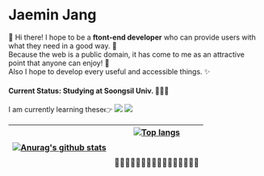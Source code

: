 Jaemin Jang
===========
👋 Hi there! I hope to be a __ftont-end developer__ who can provide users with what they need in a good way. 🎨
<br>Because the web is a public domain, it has come to me as an attractive point that anyone can enjoy! 🤗 
<br>Also I hope to develop every useful and accessible things. ✨
#### Current Status: Studying at Soongsil Univ. 👩‍💻🌱
I am currently learning these👉 <img src="https://img.shields.io/badge/HTML5-E34F26?style=flat-square&logo=HTML5&logoColor=white"/> <img src="https://img.shields.io/badge/CSS3-1572B6?style=flat-square&logo=CSS3&logoColor=white"/>
<table border="0">
<thead>
<tr>
<th><a href="https://github.com/liverue/github-readme-stats"><img align="center" src="https://camo.githubusercontent.com/9ca56964f5847e8f1fd45b03fcdd10bf5bdf78d839df8f0616c1ba67d0fc0e34/68747470733a2f2f6769746875622d726561646d652d73746174732e76657263656c2e6170702f6170693f757365726e616d653d6c6976657275652673686f775f69636f6e733d74727565267468656d653d7261646963616c" alt="Anurag's github stats" data-canonical-src="https://github-readme-stats.vercel.app/api?username=liverue&show_icons=true&theme=radical" style="max-width: 100%;"></a></th>
<th><a href="https://github.com/liverue/github-readme-stats"><img align="center" src="https://camo.githubusercontent.com/8b804831ed05fe74c3e9d9e2bc58cbc77b7ebe7641f131d4d7b00f5080fe47f9/68747470733a2f2f6769746875622d726561646d652d73746174732e76657263656c2e6170702f6170692f746f702d6c616e67732f3f757365726e616d653d6c697665727565266c616e67735f636f756e743d38266c61796f75743d636f6d70616374267468656d653d7261646963616c" alt="Top langs" data-canonical-src="https://github-readme-stats.vercel.app/api/top-langs/?username=liverue&layout=compact&theme=radical" style="max-width: 100%;"></a>
<br><br><br>🌱🌱🌱🌱🌱🌱🌱🌱🌱🌱🌱🌱🌱🌱🌱🌱</th>
</tr>
</thead>
</table>
